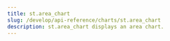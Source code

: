 ```yaml
---
title: st.area_chart
slug: /develop/api-reference/charts/st.area_chart
description: st.area_chart displays an area chart.
---
```


<Autofunction function="streamlit.area_chart" />
